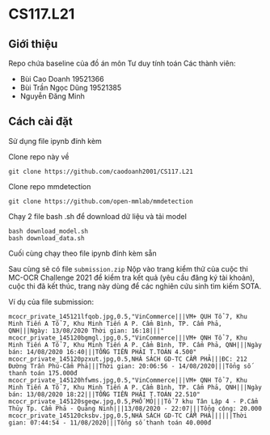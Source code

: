 # CS117.L21

## Giới thiệu
Repo chứa baseline của đồ án môn Tư duy tính toán
Các thành viên:
- Bùi Cao Doanh 19521366
- Bùi Trần Ngọc Dũng 19521385
- Nguyễn Đăng Minh

## Cách cài đặt
Sử dụng file ipynb đính kèm

Clone repo này về

```
git clone https://github.com/caodoanh2001/CS117.L21
```

Clone repo mmdetection

```
git clone https://github.com/open-mmlab/mmdetection
```

Chạy 2 file bash .sh để download dữ liệu và tải model

```
bash download_model.sh
bash download_data.sh
```

Cuối cùng chạy theo file ipynb đính kèm sẵn

Sau cùng sẽ có file `submission.zip`
Nộp vào trang kiểm thử của cuộc thi MC-OCR Challenge 2021 để kiểm tra kết quả (yêu cầu đăng ký tài khoản), cuộc thi đã kết thúc, trang này dùng để các nghiên cứu sinh tìm kiếm SOTA.

Ví dụ của file submission:
```
mcocr_private_145121lfqob.jpg,0.5,"VinCommerce|||VM+ QUH Tổ 7, Khu Minh Tiến A Tổ 7, Khu Minh Tiến A P. Cẩm Bình, TP. Cẩm Phả, QNH|||Ngày: 13/08/2020 Thời gian: 16:18|||"
mcocr_private_145120bgmgl.jpg,0.5,"VinCommerce|||VM+ QNH Tổ 7, Khu Minh Tiến A Tổ 7, Khu Minh Tiến A P. Cẩm Bình, TP. Cẩm Phả, QNH|||Ngày bán: 14/08/2020 16:40|||TỔNG TIỀN PHẢI T.TOÁN 4.500"
mcocr_private_145120pzxut.jpg,0.5,NHÀ SÁCH GD-TC CẨM PHẢ|||ĐC: 212 Đường Trần Phú-Cẩm Phả|||Thời gian: 20:06:56 - 14/08/2020|||Tổng số thanh toán 175.000đ
mcocr_private_145120hfwms.jpg,0.5,"VinCommerce|||VM+ QNH Tổ 7, Khu Minh Tiến A Tổ 7, Khu Minh Tiến A P. Cẩm Bình, TP. Cẩm Phả, QNH|||Ngày bán: 13/08/2020 18:22|||TỔNG TIỀN PHẢI T.TOÁN 22.510"
mcocr_private_145120sgeqw.jpg,0.5,PHỐ MỎ|||Tổ 7 khu Tân Lập 4 - P.Cẩm Thủy Tp. Cẩm Phả - Quảng Ninh|||13/08/2020 - 22:07|||Tổng cộng: 20.000
mcocr_private_145120cksbv.jpg,0.5,NHÀ SÁCH GD-TC CẨM PHẢ||||||Thời gian: 07:44:54 - 11/08/2020|||Tổng số thanh toán 40.000đ
```
